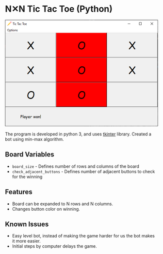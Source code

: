# N✕N Tic Tac Toe (Python)

![Featured Image](./featured-image.png)

The program is developed in python 3, and uses [tkinter](https://docs.python.org/3/library/tkinter.html) library. Created a bot using min-max algorithm.

## Board Variables

- `board_size` - Defines number of rows and columns of the board
- `check_adjacent_buttons` - Defines number of adjacent buttons to check for the winning

## Features

- Board can be expanded to N rows and N columns.
- Changes button color on winning.

## Known Issues

- Easy level bot, instead of making the game harder for us the bot makes it more easier.
- Initial steps by computer delays the game.
